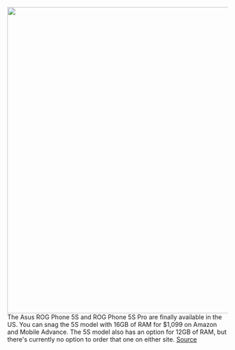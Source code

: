 <img src='https://cdn.vox-cdn.com/thumbor/QcQHp9t1DcLxVW2EoRvIt5UNCQk=/0x0:1145x763/1200x800/filters:focal(482x291:664x473)/cdn.vox-cdn.com/uploads/chorus_image/image/70183467/msedge_5BtFPuHiJl.0.jpg' width='700px' /><br/>
The Asus ROG Phone 5S and ROG Phone 5S Pro are finally available in the US. You can snag the 5S model with 16GB of RAM for $1,099 on Amazon and Mobile Advance. The 5S model also has an option for 12GB of RAM, but there's currently no option to order that one on either site.
<a href='https://www.theverge.com/2021/11/23/22798615/asus-rog-5s-gaming-phone-available'> Source <a/>